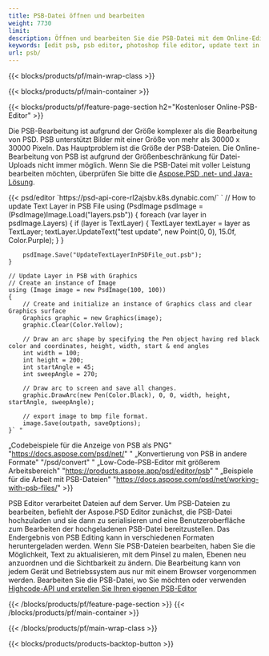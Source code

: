 ```yaml
---
title: PSB-Datei öffnen und bearbeiten
weight: 7730
limit: 
description: Öffnen und bearbeiten Sie die PSB-Datei mit dem Online-Editor
keywords: [edit psb, psb editor, photoshop file editor, update text in psb, update psb, open psb, update text in psb]
url: psb/
---
```


{{< blocks/products/pf/main-wrap-class >}}

{{< blocks/products/pf/main-container >}}

{{< blocks/products/pf/feature-page-section h2="Kostenloser Online-PSB-Editor" >}}
<p>Die PSB-Bearbeitung ist aufgrund der Größe komplexer als die Bearbeitung von PSD. PSB unterstützt Bilder mit einer Größe von mehr als 30000 x 30000 Pixeln. Das Hauptproblem ist die Größe der PSB-Dateien. Die Online-Bearbeitung von PSB ist aufgrund der Größenbeschränkung für Datei-Uploads nicht immer möglich. Wenn Sie die PSB-Datei mit voller Leistung bearbeiten möchten, überprüfen Sie bitte die <a href="/psd/{{< lang-code >}}">Aspose.PSD .net- und Java-Lösung</a>. </p>
{{< psd/editor `https://psd-api-core-rl2ajsbv.k8s.dynabic.com/` 
`	// How to update Text Layer in PSB File
	using (PsdImage psdImage = (PsdImage)Image.Load("layers.psb"))
  	{
		foreach (var layer in psdImage.Layers)
		{
			if (layer is TextLayer)
			{
				TextLayer textLayer = layer as TextLayer;
				textLayer.UpdateText("test update", new Point(0, 0), 15.0f, Color.Purple);
			}
		}

		psdImage.Save("UpdateTextLayerInPSDFile_out.psb");
	}
	
	// Update Layer in PSB with Graphics
	// Create an instance of Image
	using (Image image = new PsdImage(100, 100))
	{
		// Create and initialize an instance of Graphics class and clear Graphics surface
		Graphics graphic = new Graphics(image);
		graphic.Clear(Color.Yellow);

		// Draw an arc shape by specifying the Pen object having red black color and coordinates, height, width, start & end angles                 
		int width = 100;
		int height = 200;
		int startAngle = 45;
		int sweepAngle = 270;

		// Draw arc to screen and save all changes.
		graphic.DrawArc(new Pen(Color.Black), 0, 0, width, height, startAngle, sweepAngle);

		// export image to bmp file format.
		image.Save(outpath, saveOptions);
	}` "
„Codebeispiele für die Anzeige von PSB als PNG"  "https://docs.aspose.com/psd/net/" "
„Konvertierung von PSB in andere Formate"  "/psd/convert" "
„Low-Code-PSB-Editor mit größerem Arbeitsbereich" "https://products.aspose.app/psd/editor/psb" "
„Beispiele für die Arbeit mit PSB-Dateien" "https://docs.aspose.com/psd/net/working-with-psb-files/" >}}
<p>PSB Editor verarbeitet Dateien auf dem Server. Um PSB-Dateien zu bearbeiten, befiehlt der Aspose.PSD Editor zunächst, die PSB-Datei hochzuladen und sie dann zu serialisieren und eine Benutzeroberfläche zum Bearbeiten der hochgeladenen PSB-Datei bereitzustellen. Das Endergebnis von PSB Editing kann in verschiedenen Formaten heruntergeladen werden. Wenn Sie PSB-Dateien bearbeiten, haben Sie die Möglichkeit, Text zu aktualisieren, mit dem Pinsel zu malen, Ebenen neu anzuordnen und die Sichtbarkeit zu ändern. Die Bearbeitung kann von jedem Gerät und Betriebssystem aus nur mit einem Browser vorgenommen werden. Bearbeiten Sie die PSB-Datei, wo Sie möchten oder verwenden <a href="https://docs.aspose.com/psd/net/working-with-psb-files/">Highcode-API und erstellen Sie Ihren eigenen PSB-Editor</a></p>

{{< /blocks/products/pf/feature-page-section >}}
{{< /blocks/products/pf/main-container >}}


{{< /blocks/products/pf/main-wrap-class >}}

{{< blocks/products/products-backtop-button >}}
